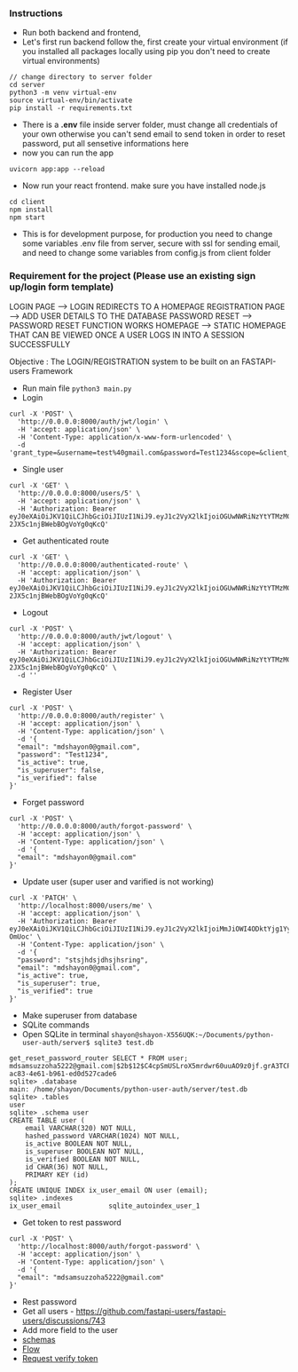 ### Instructions
 - Run both backend and frontend, 
 - Let's first run backend follow the, first create your virtual environment (if you installed all packages locally using pip you don't need to create virtual environments)
  ```
  // change directory to server folder
  cd server
  python3 -m venv virtual-env
  source virtual-env/bin/activate
  pip install -r requirements.txt
  ```
  - There is a **.env** file inside server folder, must change all credentials of your own otherwise you can't send email to send token in order to reset password, put all sensetive informations here
  - now you can run the app
  ```
  uvicorn app:app --reload
  ```
  - Now run your react frontend. make sure you have installed node.js
  ```
  cd client
  npm install
  npm start
  ```
  - This is for development purpose, for production you need to change some variables .env file from server, secure with ssl for sending email, and need to change some variables from config.js from client folder

### Requirement for the project (Please use an existing sign up/login form template)

LOGIN PAGE --> LOGIN REDIRECTS TO A HOMEPAGE
REGISTRATION PAGE --> ADD USER DETAILS TO THE DATABASE
PASSWORD RESET  --> PASSWORD RESET FUNCTION WORKS
HOMEPAGE --> STATIC HOMEPAGE THAT CAN BE VIEWED ONCE A USER LOGS IN INTO A SESSION SUCCESSFULLY


Objective : The LOGIN/REGISTRATION system to be built on an FASTAPI-users Framework

 - Run main file `python3 main.py`
 - Login
```
curl -X 'POST' \
  'http://0.0.0.0:8000/auth/jwt/login' \
  -H 'accept: application/json' \
  -H 'Content-Type: application/x-www-form-urlencoded' \
  -d 'grant_type=&username=test%40gmail.com&password=Test1234&scope=&client_id=&client_secret='
```
 - Single user
```
curl -X 'GET' \
  'http://0.0.0.0:8000/users/5' \
  -H 'accept: application/json' \
  -H 'Authorization: Bearer eyJ0eXAiOiJKV1QiLCJhbGciOiJIUzI1NiJ9.eyJ1c2VyX2lkIjoiOGUwNWRiNzYtYTMzMC00YTgyLTkwMGMtMGRlNWJkNTk1N2MxIiwiYXVkIjpbImZhc3RhcGktdXNlcnM6YXV0aCJdLCJleHAiOjE2NTgzMTkxMTZ9.yt715qdfcvRqHOd2wt-2JX5c1njBWebBOgVoYg0qKcQ'
```
 - Get authenticated route
```
curl -X 'GET' \
  'http://0.0.0.0:8000/authenticated-route' \
  -H 'accept: application/json' \
  -H 'Authorization: Bearer eyJ0eXAiOiJKV1QiLCJhbGciOiJIUzI1NiJ9.eyJ1c2VyX2lkIjoiOGUwNWRiNzYtYTMzMC00YTgyLTkwMGMtMGRlNWJkNTk1N2MxIiwiYXVkIjpbImZhc3RhcGktdXNlcnM6YXV0aCJdLCJleHAiOjE2NTgzMTkxMTZ9.yt715qdfcvRqHOd2wt-2JX5c1njBWebBOgVoYg0qKcQ'
```
- Logout
```
curl -X 'POST' \
  'http://0.0.0.0:8000/auth/jwt/logout' \
  -H 'accept: application/json' \
  -H 'Authorization: Bearer eyJ0eXAiOiJKV1QiLCJhbGciOiJIUzI1NiJ9.eyJ1c2VyX2lkIjoiOGUwNWRiNzYtYTMzMC00YTgyLTkwMGMtMGRlNWJkNTk1N2MxIiwiYXVkIjpbImZhc3RhcGktdXNlcnM6YXV0aCJdLCJleHAiOjE2NTgzMTkxMTZ9.yt715qdfcvRqHOd2wt-2JX5c1njBWebBOgVoYg0qKcQ' \
  -d ''
```
 - Register User
```
curl -X 'POST' \
  'http://0.0.0.0:8000/auth/register' \
  -H 'accept: application/json' \
  -H 'Content-Type: application/json' \
  -d '{
  "email": "mdshayon0@gmail.com",
  "password": "Test1234",
  "is_active": true,
  "is_superuser": false,
  "is_verified": false
}'
```
 - Forget password
```
curl -X 'POST' \
  'http://0.0.0.0:8000/auth/forgot-password' \
  -H 'accept: application/json' \
  -H 'Content-Type: application/json' \
  -d '{
  "email": "mdshayon0@gmail.com"
}'
```

 - Update user (super user and varified is not working)
```
curl -X 'PATCH' \
  'http://localhost:8000/users/me' \
  -H 'accept: application/json' \
  -H 'Authorization: Bearer eyJ0eXAiOiJKV1QiLCJhbGciOiJIUzI1NiJ9.eyJ1c2VyX2lkIjoiMmJiOWI4ODktYjg1Yy00Y2FmLWJkNDEtMjY3MWIxNTlmNjhlIiwiYXVkIjpbImZhc3RhcGktdXNlcnM6YXV0aCJdLCJleHAiOjE2NTgzOTE3OTN9.bRftwPKm9n_2zycIkVoTvqIJMWDV9pjIzCern-OmUoc' \
  -H 'Content-Type: application/json' \
  -d '{
  "password": "stsjhdsjdhsjhsring",
  "email": "mdshayon0@gmail.com",
  "is_active": true,
  "is_superuser": true,
  "is_verified": true
}'
```
 - Make superuser from database
 - SQLite commands
 - Open SQLite in terminal `shayon@shayon-X556UQK:~/Documents/python-user-auth/server$ sqlite3 test.db `
```
get_reset_password_router SELECT * FROM user;
mdsamsuzzoha5222@gmail.com|$2b$12$C4cpSmUSLroX5mrdwr60uuAO9z0jf.grA3TCPu5MirDroPp4oMsEy|1|0|0|1510a654-ac83-4e61-b961-ed0d527cade6
sqlite> .database
main: /home/shayon/Documents/python-user-auth/server/test.db
sqlite> .tables
user
sqlite> .schema user
CREATE TABLE user (
	email VARCHAR(320) NOT NULL, 
	hashed_password VARCHAR(1024) NOT NULL, 
	is_active BOOLEAN NOT NULL, 
	is_superuser BOOLEAN NOT NULL, 
	is_verified BOOLEAN NOT NULL, 
	id CHAR(36) NOT NULL, 
	PRIMARY KEY (id)
);
CREATE UNIQUE INDEX ix_user_email ON user (email);
sqlite> .indexes
ix_user_email            sqlite_autoindex_user_1
```

- Get token to rest password
```
curl -X 'POST' \
  'http://localhost:8000/auth/forgot-password' \
  -H 'accept: application/json' \
  -H 'Content-Type: application/json' \
  -d '{
  "email": "mdsamsuzzoha5222@gmail.com"
}'
```
- Rest password
- Get all users - https://github.com/fastapi-users/fastapi-users/discussions/743
- Add more field to the user
- [schemas](https://fastapi-users.github.io/fastapi-users/10.1/configuration/schemas/)
- [Flow](https://fastapi-users.github.io/fastapi-users/10.1/usage/flow/)
- [Request verify token](https://fastapi-users.github.io/fastapi-users/10.1/usage/routes/?h=token#post-request-verify-token)
